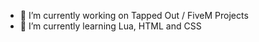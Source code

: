 

- 🔭 I’m currently working on Tapped Out / FiveM Projects
- 🌱 I’m currently learning Lua, HTML and CSS
